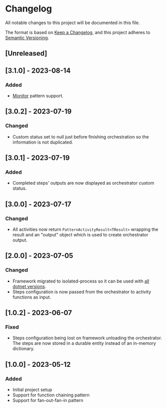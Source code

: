 # Changelog

All notable changes to this project will be documented in this file.

The format is based on [Keep a Changelog](https://keepachangelog.com/en/1.1.0/),
and this project adheres to [Semantic Versioning](https://semver.org/spec/v2.0.0.html).

## [Unreleased]

## [3.1.0] - 2023-08-14

### Added

- [Monitor](https://learn.microsoft.com/en-us/azure/azure-functions/durable/durable-functions-overview?tabs=in-process%2Cv3-model%2Cv1-model&pivots=csharp#monitoring) pattern support.

## [3.0.2] - 2023-07-19

### Changed

- Custom status set to null just before finishing orchestration so the information is not duplicated.

## [3.0.1] - 2023-07-19

### Added

- Completed steps' outputs are now displayed as orchestrator custom status.

## [3.0.0] - 2023-07-17

### Changed

- All activities now return `PatternActivityResult<TResult>` wrapping the result and an "output" object which is used to create orchestrator output.

## [2.0.0] - 2023-07-05

### Changed

- Framework migrated to isolated-process so it can be used with [all dotnet versions](https://learn.microsoft.com/en-us/azure/azure-functions/dotnet-isolated-process-guide#supported-versions).
- Steps configuration is now passed from the orchestrator to activity functions as input.

## [1.0.2] - 2023-06-07

### Fixed

- Steps configuration being lost on framework unloading the orchestrator. The steps are now stored in a durable entity instead of an in-memory dictionary.

## [1.0.0] - 2023-05-12

### Added

- Initial project setup
- Support for function chaining pattern
- Support for fan-out-fan-in pattern
